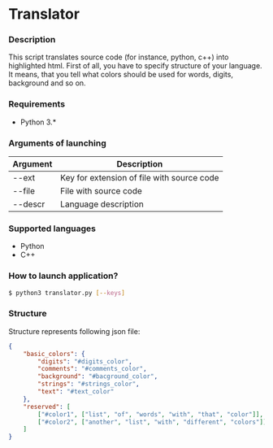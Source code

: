 # Translator

### Description
This script translates source code (for instance, python, c++) into highlighted html.
First of all, you have to specify structure of your language. It means, that you
tell what colors should be used for words, digits, background and so on.

### Requirements
- Python 3.*

### Arguments of launching
Argument | Description
-------- | -----------
--ext | Key for extension of file with source code
--file | File with source code
--descr | Language description

### Supported languages
- Python
- C++

### How to launch application?
```sh
$ python3 translator.py [--keys]
```

### Structure
Structure represents following json file:
```json
{
    "basic_colors": {
        "digits": "#digits_color",
        "comments": "#comments_color",
        "background": "#bacground_color",
        "strings": "#strings_color",
        "text": "#text_color"
    },
    "reserved": [
        ["#color1", ["list", "of", "words", "with", "that", "color"]],
        ["#color2", ["another", "list", "with", "different", "colors"]]
    ]
}
```

